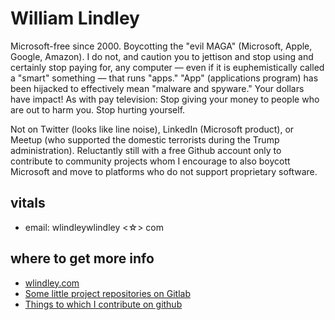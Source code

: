 # William Lindley

Microsoft-free since 2000. Boycotting the "evil MAGA" (Microsoft,
Apple, Google, Amazon).  I do not, and caution you to jettison and
stop using and certainly stop paying for, any computer — even if it is
euphemistically called a "smart" something — that runs "apps."  "App"
(applications program) has been hijacked to effectively mean "malware
and spyware." Your dollars have impact! As with pay television: Stop
giving your money to people who are out to harm you. Stop hurting
yourself.

Not on Twitter (looks like line noise), LinkedIn (Microsoft product),
or Meetup (who supported the domestic terrorists during the Trump
administration).  Reluctantly still with a free Github account only to
contribute to community projects whom I encourage to also boycott
Microsoft and move to platforms who do not support proprietary
software.

## vitals
- email: wlindley<at>wlindley <☆> com

## where to get more info
- [wlindley.com](https://www.wlindley.com/)
- [Some little project repositories on Gitlab](https://gitlab.com/users/wlindley/projects)
- [Things to which I contribute on github](https://github.com/lindleyw?tab=repositories)
